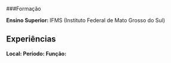 

###Formação

<strong>Ensino Superior: </strong> IFMS (Instituto Federal de Mato Grosso do Sul)

<h2>Experiências</h2>

<strong>Local: </strong>
<strong>Período: </strong>
<strong>Função: </strong>



